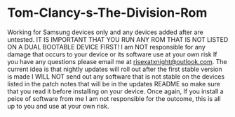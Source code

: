 # Tom-Clancy-s-The-Division-Rom
Working for Samsung devices only and any devices added after are untested.
IT IS IMPORTANT THAT YOU RUN ANY ROM THAT IS NOT LISTED ON A DUAL BOOTABLE DEVICE FIRST!
I am NOT responsible for any damage that occurs to your device or its software use at your own risk
If you have any questions please email me at risexatxnight@outlook.com.
The current idea is that nightly updates will roll out after the first stable version is made I WILL NOT
send out any software that is not stable on the devices listed in the patch notes that will be in the updates README
so make sure that you read it before installing on your device. Once again, If you install a peice of software from me I am
not responsible for the outcome, this is all up to you and use at your own risk.
